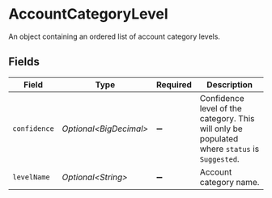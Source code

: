 # AccountCategoryLevel

An object containing an ordered list of account category levels.


## Fields

| Field                                                                                        | Type                                                                                         | Required                                                                                     | Description                                                                                  |
| -------------------------------------------------------------------------------------------- | -------------------------------------------------------------------------------------------- | -------------------------------------------------------------------------------------------- | -------------------------------------------------------------------------------------------- |
| `confidence`                                                                                 | *Optional\<BigDecimal>*                                                                      | :heavy_minus_sign:                                                                           | Confidence level of the category. This will only be populated where `status` is `Suggested`. |
| `levelName`                                                                                  | *Optional\<String>*                                                                          | :heavy_minus_sign:                                                                           | Account category name.                                                                       |